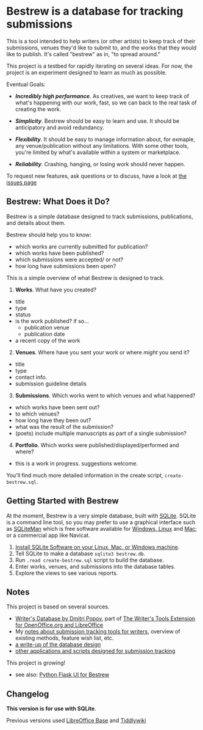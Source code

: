 

Bestrew is a database for tracking submissions
===============================================================================

This is a tool intended to help writers (or other artists) to keep track of their submissions, venues they'd like to submit to, and the works that they would like to publish. It's called "bestrew" as in, "to spread around." 

This project is a testbed for rapidly iterating on several ideas. For now, the project is an experiment designed to learn as much as possible.

Eventual Goals:

- ***Incredibly high performance***. As creatives, we want to keep track of what's happening with our work, fast, so we can back to the real task of creating the work.

- ***Simplicity***. Bestrew should be easy to learn and use. It should be anticipatory and avoid redundancy.
 
- ***Flexibility***. It should be easy to manage information about, for exmaple, any venue/publication without any limitations. With some other tools, you're limited by what's available within a system or marketplace.

- ***Reliability***. Crashing, hanging, or losing work should never happen.

To request new features, ask questions or to discuss, have a look at <a href="https://github.com/dylan-k/bestrew/issues">the issues page</a>


Bestrew: What Does it Do?
-------------------------------------------------------------------------------

Bestrew is a simple database designed to track submissions, publications, and details about them. 

Bestrew should help you to know:

  - which works are currently submitted for publication?
  - which works have been published?
  - which submissions were accepted/ or not?
  - how long have submissions been open?

This is a simple overview of what Bestrew is designed to track.

1. **Works**. What have you created?
  - title
  - type
  - status
  - is the work published? if so...
    - publication venue
    - publication date
  - a recent copy of the work
2. **Venues**. Where have you sent your work or where _might_ you send it?
  - title
  - type
  - contact info.  
  - submission guideline details
3. **Submissions**. Which works went to which venues and what happened?
  - which works have been sent out?
  - to which venues?
  - how long have they been out?
  - what was the result of the submission?
  - (poets) include multiple manuscripts as part of a single submission?
4. **Portfolio**. Which works were published/displayed/performed and where?
  - this is a work in progress. suggestions welcome.

You'll find much more detailed information in the create script, `create-bestrew.sql`.


Getting Started with Bestrew
-------------------------------------------------------------------------------

At the moment, Bestrew is a very simple database, built with [SQLite](https://www.sqlite.org). SQLite is a command line tool, so you may prefer to use a graphical interface such as [SQLiteMan](http://sqliteman.yarpen.cz/) which is free software available for [Windows, Linux](http://sqliteman.com/page/4.html) and [Mac](http://brewformulas.org/Sqliteman); or a commercial app like Navicat.

1. [Install SQLite Software on your Linux, Mac, or Windows machine](https://www.tutorialspoint.com/sqlite/sqlite_installation.htm).
2. Tell SQLite to make a database ``sqlite3 bestrew.db``.
3. Run  ``.read create-bestrew.sql`` script to build the database.
4. Enter works, venues, and submissions into the database tables.
5. Explore the views to see various reports.


Notes
-------------------------------------------------------------------------------

This project is based on several sources. 

- [Writer's Database by Dmitri Popov](http://www.linux-magazine.com/w3/issue/103/084-086_workspace.pdf), part of [The Writer's Tools Extension for OpenOffice.org and LibreOffice](https://code.google.com/p/writertools/)
- My [notes about submission tracking tools for writers](https://nocategories.net/ephemera/writing-submission-tools), overview of existing methods, feature wish list, etc.
- [a write-up of the database design](https://github.com/dylan-k/bestrew/blob/master/writers-database_data-model.md)
- [other applications and scripts designed for submission tracking](http://nocategories.net/ephemera/writing/writing-submission-tools/#apps)

This project is growing!

- see also: [Python Flask UI for Bestrew](https://github.com/preston-stone/bestrew-flask)


Changelog
-------------------------------------------------------------------------------

**This version is for use with SQLite**. 

Previous versions used [LibreOffice Base](https://github.com/dylan-k/bestrew/tree/v0.6) and [Tiddlywiki](https://github.com/dylan-k/bestrew/tree/v0.7)
